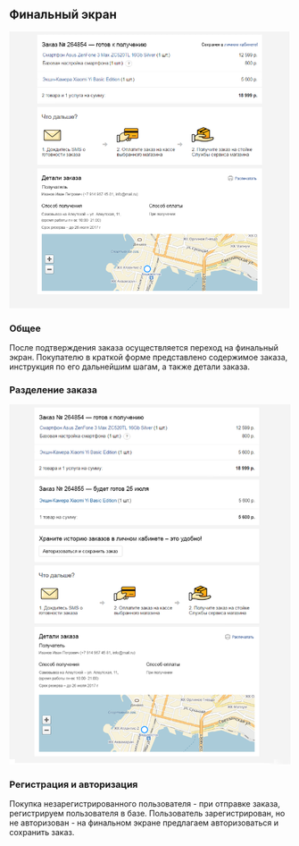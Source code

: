 ## Финальный экран

![Обычное состояние](../__source/cart___final.png)

### Общее
После подтверждения заказа осуществляется переход на финальный экран. Покупателю в краткой форме представлено содержимое заказа, инструкция по его дальнейшим шагам, а также детали заказа.

### Разделение заказа

![Обычное состояние](../__source/cart___final__split.png)


### Регистрация и авторизация

Покупка незарегистрированного пользователя - при отправке заказа, регистрируем пользователя в базе.
Пользователь зарегистрирован, но не авторизован - на финальном экране предлагаем авторизоваться и сохранить заказ.
 


